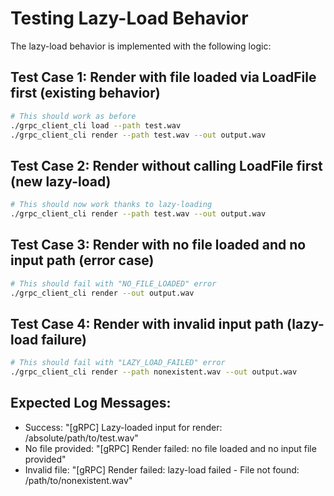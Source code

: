 # Testing Lazy-Load Behavior

The lazy-load behavior is implemented with the following logic:

## Test Case 1: Render with file loaded via LoadFile first (existing behavior)
```bash
# This should work as before
./grpc_client_cli load --path test.wav
./grpc_client_cli render --path test.wav --out output.wav
```

## Test Case 2: Render without calling LoadFile first (new lazy-load)
```bash
# This should now work thanks to lazy-loading
./grpc_client_cli render --path test.wav --out output.wav
```

## Test Case 3: Render with no file loaded and no input path (error case)
```bash
# This should fail with "NO_FILE_LOADED" error
./grpc_client_cli render --out output.wav
```

## Test Case 4: Render with invalid input path (lazy-load failure)
```bash
# This should fail with "LAZY_LOAD_FAILED" error
./grpc_client_cli render --path nonexistent.wav --out output.wav
```

## Expected Log Messages:
- Success: "[gRPC] Lazy-loaded input for render: /absolute/path/to/test.wav"
- No file provided: "[gRPC] Render failed: no file loaded and no input file provided"
- Invalid file: "[gRPC] Render failed: lazy-load failed - File not found: /path/to/nonexistent.wav"

